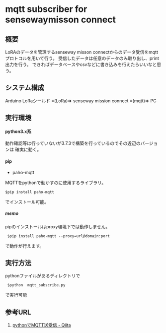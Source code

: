 # mqtt subscriber for sensewaymisson connect

## 概要

LoRAのデータを管理するsenseway misson connectからのデータ受信をmqttプロトコルを用いて行う。
受信したデータは任意のデータのみ取り出し、print出力を行う。
できればデータベースやcsvなどに書き込みを行えたらいいなと思う。

## システム構成

Arduino LoRaシールド =(LoRa)=> senseway mission connect =(mqtt)=> PC

## 実行環境

#### python3.x系

動作確認等は行っていないが3.7.3で構築を行っているのでその近辺のバージョンは
確実に動く。

#### pip

* paho-mqtt

MQTTをpythonで動かすのに使用するライブラリ。

``` $pip install paho-mqtt ```

でインストール可能。

##### memo

pipのインストールはproxy環境下では動作しません。

``` $pip install paho-mqtt --proxy=url@domain:port```

で動作が行えます。


## 実行方法

pythonファイルがあるディレクトリで

``` $python  mqtt_subscribe.py```

で実行可能


## 参考URL
1. [pythonでMQTT送受信 - Qiita](https://qiita.com/hsgucci/items/6461d8555ea1245ef6c2)